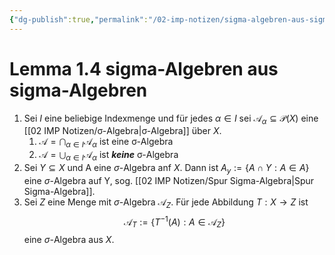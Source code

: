 ```yaml
---
{"dg-publish":true,"permalink":"/02-imp-notizen/sigma-algebren-aus-sigma-algebren/"}
---
```


# Lemma 1.4 sigma-Algebren aus sigma-Algebren
1. Sei $I$ eine beliebige Indexmenge und für jedes $\alpha\in I$ sei $\mathcal{A}_\alpha\subseteq\mathcal{P}(X)$ eine [[02 IMP Notizen/σ-Algebra\|σ-Algebra]] über $X$. 
	1. $\mathcal{A}=\displaystyle\bigcap_{\alpha\in I}\mathcal{A}_\alpha$ ist eine σ-Algebra
	2. $\mathcal{A}=\displaystyle\bigcup_{\alpha\in I}\mathcal{A}_\alpha$ ist *__keine__* σ-Algebra
2. Sei $Y \subseteq X$ und A eine $\sigma$-Algebra anf $X$. Dann ist $A_y:=\{A \cap Y: A \in A\}$ eine $\sigma$-Algebra auf Y, sog. [[02 IMP Notizen/Spur Sigma-Algebra\|Spur Sigma-Algebra]].
3. Sei $Z$ eine Menge mit $\sigma$-Algebra $\mathcal{A}_Z$. Für jede Abbildung $T: X \rightarrow Z$ ist $$
\mathcal{A}_T:=\left\{T^{-1}(A): A \in \mathcal{A}_Z\right\}$$ eine $\sigma$-Algebra aus $X$.